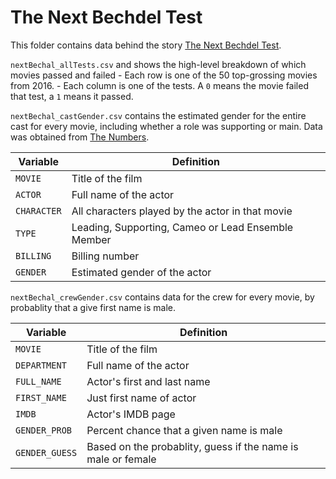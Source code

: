 # The Next Bechdel Test

This folder contains data behind the story [The Next Bechdel Test](https://projects.fivethirtyeight.com/next-bechdel/).

`nextBechal_allTests.csv` and shows the high-level breakdown of which movies passed and failed
    - Each row is one of the 50 top-grossing movies from 2016.
    - Each column is one of the tests. A `0` means the movie failed that test, a `1` means it passed.

`nextBechal_castGender.csv` contains the estimated gender for the entire cast for every movie, including whether a role was supporting or main. Data was obtained from [The Numbers](http://the-numbers.com).

Variable | Definition
---|---------
`MOVIE` | Title of the film
`ACTOR` | Full name of the actor
`CHARACTER` | All characters played by the actor in that movie
`TYPE` | Leading, Supporting, Cameo or Lead Ensemble Member
`BILLING` | Billing number
`GENDER` | Estimated gender of the actor


`nextBechal_crewGender.csv` contains data for the crew for every movie, by probablity that a give first name is male.

Variable | Definition
---|---------
`MOVIE` | Title of the film
`DEPARTMENT` | Full name of the actor
`FULL_NAME` | Actor's first and last name
`FIRST_NAME` | Just first name of actor
`IMDB` | Actor's IMDB page
`GENDER_PROB` | Percent chance that a given name is male
`GENDER_GUESS` | Based on the probablity, guess if the name is male or female
